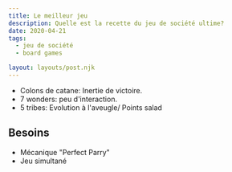 ```yaml
---
title: Le meilleur jeu
description: Quelle est la recette du jeu de société ultime?
date: 2020-04-21
tags:
  - jeu de société
  - board games

layout: layouts/post.njk
---
```


- Colons de catane: Inertie de victoire.
- 7 wonders: peu d'interaction.
- 5 tribes: Evolution à l'aveugle/ Points salad

## Besoins
- Mécanique "Perfect Parry"
- Jeu simultané
